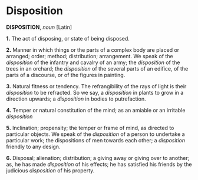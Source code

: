 # Disposition

**DISPOSITION**, _noun_ \[Latin\]

**1.** The act of disposing, or state of being disposed.

**2.** Manner in which things or the parts of a complex body are placed or arranged; order; method; distribution; arrangement. We speak of the _disposition_ of the infantry and cavalry of an army; the _disposition_ of the trees in an orchard; the _disposition_ of the several parts of an edifice, of the parts of a discourse, or of the figures in painting.

**3.** Natural fitness or tendency. The refrangibility of the rays of light is their _disposition_ to be refracted. So we say, a _disposition_ in plants to grow in a direction upwards; a _disposition_ in bodies to putrefaction.

**4.** Temper or natural constitution of the mind; as an amiable or an irritable _disposition_

**5.** Inclination; propensity; the temper or frame of mind, as directed to particular objects. We speak of the _disposition_ of a person to undertake a particular work; the dispositions of men towards each other; a _disposition_ friendly to any design.

**6.** Disposal; alienation; distribution; a giving away or giving over to another; as, he has made _disposition_ of his effects; he has satisfied his friends by the judicious _disposition_ of his property.